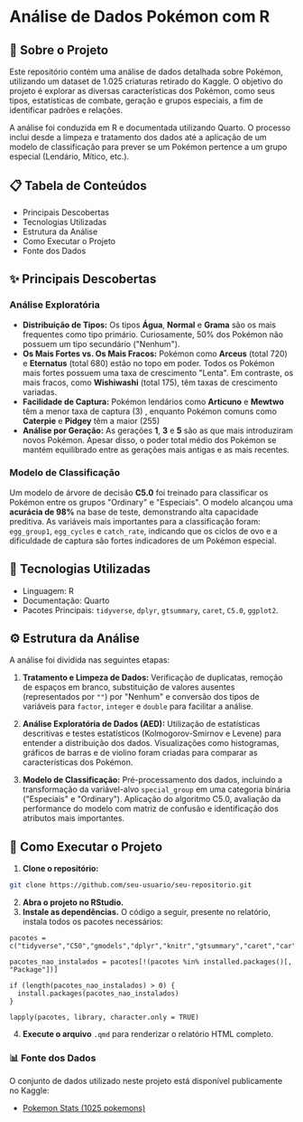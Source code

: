 # Análise de Dados Pokémon com R

## 📄 Sobre o Projeto

Este repositório contém uma análise de dados detalhada sobre Pokémon, utilizando um dataset de 1.025 criaturas retirado do Kaggle. O objetivo do projeto é explorar as diversas características dos Pokémon, como seus tipos, estatísticas de combate, geração e grupos especiais, a fim de identificar padrões e relações.

A análise foi conduzida em R e documentada utilizando Quarto. O processo inclui desde a limpeza e tratamento dos dados até a aplicação de um modelo de classificação para prever se um Pokémon pertence a um grupo especial (Lendário, Mítico, etc.).

## 📋 Tabela de Conteúdos
-   Principais Descobertas
-   Tecnologias Utilizadas
-   Estrutura da Análise
-   Como Executar o Projeto
-   Fonte dos Dados

## ✨ Principais Descobertas
### Análise Exploratória
-   **Distribuição de Tipos:** Os tipos **Água**, **Normal** e **Grama** são os mais frequentes como tipo primário. Curiosamente, 50% dos Pokémon não possuem um tipo secundário ("Nenhum").
-   **Os Mais Fortes vs. Os Mais Fracos:** Pokémon como **Arceus** (total 720) e **Eternatus** (total 680) estão no topo em poder. Todos os Pokémon mais fortes possuem uma taxa de crescimento "Lenta". Em contraste, os mais
  fracos, como **Wishiwashi** (total 175), têm taxas de crescimento variadas.
-   **Facilidade de Captura:** Pokémon lendários como **Articuno** e **Mewtwo** têm a menor taxa de captura (3) , enquanto Pokémon comuns como 
**Caterpie** e **Pidgey** têm a maior (255)
-   **Análise por Geração:** As gerações **1**, **3** e **5** são as que mais introduziram novos Pokémon. Apesar disso, o poder total médio dos Pokémon se mantém equilibrado entre as gerações mais antigas e as mais recentes.

### Modelo de Classificação
Um modelo de árvore de decisão 
**C5.0** foi treinado para classificar os Pokémon entre os grupos "Ordinary" e "Especiais".
O modelo alcançou uma 
**acurácia de 98%** na base de teste, demonstrando alta capacidade preditiva.
As variáveis mais importantes para a classificação foram: 
`egg_group1`, `egg_cycles` e `catch_rate`, indicando que os ciclos de ovo e a dificuldade de captura são fortes indicadores de um Pokémon especial.

## 🚀 Tecnologias Utilizadas
-   Linguagem: R
-   Documentação: Quarto
-   Pacotes Principais: `tidyverse`, `dplyr`, `gtsummary`, `caret`, `C5.0`, `ggplot2`.

## ⚙️ Estrutura da Análise
A análise foi dividida nas seguintes etapas:
1.  **Tratamento e Limpeza de Dados:** Verificação de duplicatas, remoção de espaços em branco, substituição de valores ausentes (representados por `""`) por "Nenhum" e conversão dos tipos de variáveis para `factor`, `integer` e `double` para facilitar a análise.

2.  **Análise Exploratória de Dados (AED):** Utilização de estatísticas descritivas e testes estatísticos (Kolmogorov-Smirnov e Levene) para entender a distribuição dos dados. Visualizações como histogramas, gráficos de barras e de violino foram criadas para comparar as características dos Pokémon.

4.  **Modelo de Classificação:** Pré-processamento dos dados, incluindo a transformação da variável-alvo `special_group` em uma categoria binária ("Especiais" e "Ordinary"). Aplicação do algoritmo C5.0, avaliação da performance do modelo com matriz de confusão e identificação dos atributos mais importantes.

## 🔧 Como Executar o Projeto
1.  **Clone o repositório:**
```bash
git clone https://github.com/seu-usuario/seu-repositorio.git
```
2.  **Abra o projeto no RStudio.**
3.  **Instale as dependências.** O código a seguir, presente no relatório, instala todos os pacotes necessários:
```
pacotes = c("tidyverse","C50","gmodels","dplyr","knitr","gtsummary","caret","car","stats")

pacotes_nao_instalados = pacotes[!(pacotes %in% installed.packages()[, "Package"])]

if (length(pacotes_nao_instalados) > 0) {
  install.packages(pacotes_nao_instalados)
}

lapply(pacotes, library, character.only = TRUE)
```

4.  **Execute o arquivo** `.qmd` para renderizar o relatório HTML completo.

### 📊 Fonte dos Dados
O conjunto de dados utilizado neste projeto está disponível publicamente no Kaggle:
-   [Pokemon Stats (1025 pokemons)](https://www.kaggle.com/datasets/guavocado/pokemon-stats-1025-pokemons)



